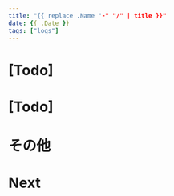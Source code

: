 ```yaml
---
title: "{{ replace .Name "-" "/" | title }}"
date: {{ .Date }}
tags: ["logs"]
---
```


# [Todo]

# [Todo]

# その他

# Next
